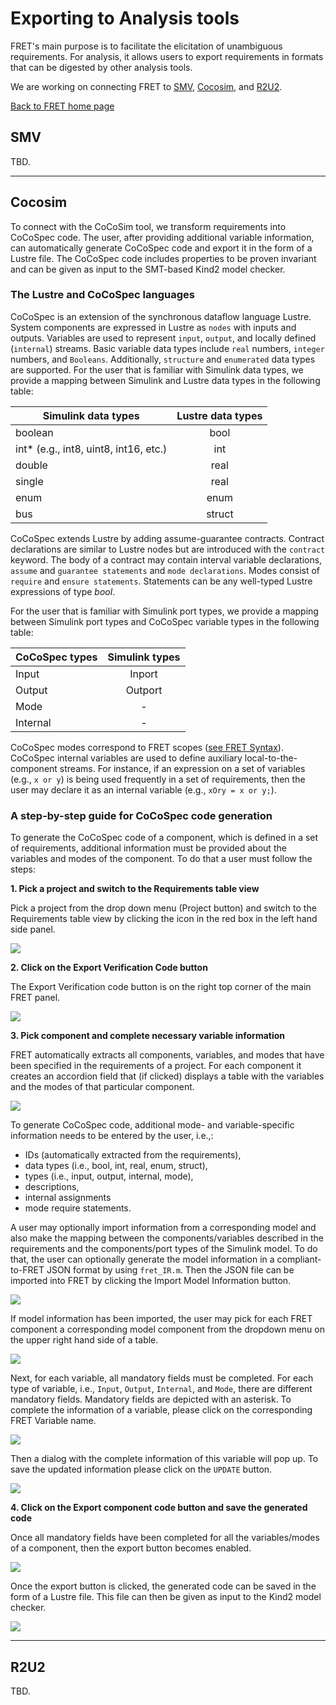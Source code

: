 # Exporting to Analysis tools

FRET's main purpose is to facilitate the elicitation of unambiguous requirements. For analysis, it allows users to export requirements in formats that can be digested by other analysis tools.

We are working on connecting FRET to [SMV](#smv), [Cocosim](#cocosim), and [R2U2](#r2u2).

[Back to FRET home page](../../userManual.md)

## SMV

TBD.
___

## Cocosim

To connect with the CoCoSim tool, we transform requirements into CoCoSpec code. The user, after providing additional variable information, can automatically generate CoCoSpec code and export it in the form of a Lustre file. The CoCoSpec code includes properties to be proven invariant and can be given as input to the SMT-based Kind2 model checker.

### The Lustre and CoCoSpec languages
 CoCoSpec is an extension of the synchronous dataflow language Lustre. System components are expressed in Lustre as `nodes` with inputs and outputs. Variables are used to represent `input`, `output`, and locally defined (`internal`) streams. Basic variable data types include `real` numbers, `integer` numbers, and `Booleans`. Additionally, `structure` and `enumerated` data types are supported. For the user that is familiar with Simulink data types, we provide a mapping between Simulink and Lustre data types in the following table:

 | Simulink data types | Lustre data types |
 | ------------- |:-------------:|
 | boolean    | bool |
 | int* (e.g., int8, uint8, int16, etc.)      | int      |
 | double | real      |
 | single | real      |
 | enum | enum      |
 | bus | struct      |


CoCoSpec extends Lustre by adding assume-guarantee contracts. Contract declarations are similar to Lustre nodes but are introduced with the `contract` keyword. The body of a contract may contain interval variable declarations, `assume` and `guarantee statements` and `mode declarations`. Modes consist of `require` and `ensure statements`. Statements can be any well-typed Lustre expressions of type _bool_.

For the user that is familiar with Simulink port types, we provide a mapping between Simulink port types and CoCoSpec variable types in the following table:

| CoCoSpec types | Simulink types |
| ------------- |:-------------:|
| Input    | Inport |
| Output      | Outport      |
| Mode | -      |
| Internal | -      |

CoCoSpec modes correspond to FRET scopes
([see FRET Syntax](../user-interface/examples/writingReqs.md)). CoCoSpec internal variables are used to define auxiliary local-to-the-component streams. For instance, if an expression on a set of variables (e.g., `x or y`) is being used frequently in a set of requirements, then the user may declare it as an internal variable (e.g., `xOry = x or y;`).

### A step-by-step guide for CoCoSpec code generation
To generate the CoCoSpec code of a component, which is defined in a set of requirements, additional information must be provided about the variables and modes of the component. To do that a user must follow the steps:

**1. Pick a project and switch to the Requirements table view**

Pick a project from the drop down menu (Project button) and switch to the Requirements table view by clicking the icon in the red box in the left hand side panel.

<img src="../screen_shots/CoCoSpecStep1.png">  


**2. Click on the Export Verification Code button**

The Export Verification code button is on the right top corner of the main FRET panel.

<img src="../screen_shots/CoCoSpecStep2.png">   


**3. Pick component and complete necessary variable information**

FRET automatically extracts all components, variables, and modes that have been specified in the requirements of a project. For each component it creates an accordion field that (if clicked) displays a table with the variables and the modes of that particular component.

<img src="../screen_shots/CoCoStep3a.png">  

To generate CoCoSpec code, additional mode- and variable-specific information needs to be entered by the user, i.e.,:
* IDs (automatically extracted from the requirements),
* data types (i.e., bool, int, real, enum, struct),
* types (i.e., input, output, internal, mode),
* descriptions,
* internal assignments
* mode require statements.

A user may optionally import information from a corresponding model and also make the mapping between the components/variables described in the requirements and the components/port types of the Simulink model. To do that, the user can optionally generate the model information in a compliant-to-FRET JSON format by using `fret_IR.m`. Then the JSON file can be imported into FRET by clicking the Import Model Information button.

<img src="../screen_shots/CoCoStep3b.png">  

If model information has been imported, the user may pick for each FRET component a corresponding model component from the dropdown menu on the upper right hand side of a table.

<img src="../screen_shots/CoCoStep3c2.png">  

Next, for each variable, all mandatory fields must be completed. For each type of variable, i.e., `Input`, `Output`, `Internal`, and `Mode`, there are different mandatory fields. Mandatory fields are depicted with an asterisk. To complete the information of a variable, please click on the corresponding FRET Variable name.

<img src="../screen_shots/CoCoStep3c.png">  

Then a dialog with the complete information of this variable will pop up. To save the updated information please click on the `UPDATE` button.

<img src="../screen_shots/CoCoStep3d.png">  

**4. Click on the Export component code button and save the generated code**

Once all mandatory fields have been completed for all the variables/modes of a component, then the export button becomes enabled.

<img src="../screen_shots/CoCoSpecStep4.png">  

Once the export button is clicked, the generated code can be saved in the form of a Lustre file. This file can then be given as input to the Kind2 model checker.

<img src="../screen_shots/CoCoSpecStep5.png">  

___

## R2U2
TBD.
